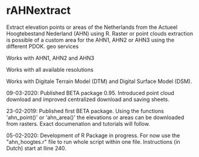 # rAHNextract
Extract elevation points or areas of the Netherlands from the Actueel Hoogtebestand Nederland (AHN) using R. Raster or point clouds extraction is possible of a custom area for the AHN1, AHN2 or AHN3 using the different PDOK. geo services 

Works with AHN1, AHN2 and AHN3

Works with all available resolutions

Works with Digitale Terrain Model (DTM) and Digital Surface Model (DSM).

09-03-2020: Published BETA package 0.95. Introduced point cloud download and improved centralized download and saving sheets.

23-02-2019: Published first BETA package. Using the functions 'ahn_point()' or 'ahn_area()' the elevations or areas can be downloaded from rasters. Exact documenation and tutorials will follow.

05-02-2020: Development of R Package in progress. For now use the "ahn_hoogtes.r" file to run whole script within one file. Instructions (in Dutch) start at lline 240.
